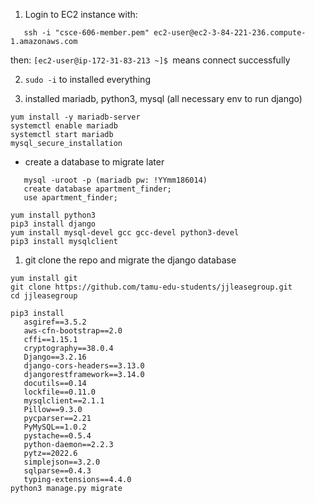 1. Login to EC2 instance with: 
```
   ssh -i "csce-606-member.pem" ec2-user@ec2-3-84-221-236.compute-1.amazonaws.com
```
then: ```[ec2-user@ip-172-31-83-213 ~]$ ```means connect successfully

2. ```sudo -i``` to installed everything

3. installed mariadb, python3, mysql (all necessary env to run django)

```
yum install -y mariadb-server
systemctl enable mariadb
systemctl start mariadb
mysql_secure_installation 
```
   - create a database to migrate later
   ```
      mysql -uroot -p (mariadb pw: !YYmm186014)
      create database apartment_finder;
      use apartment_finder;
   ```

```
yum install python3
pip3 install django
yum install mysql-devel gcc gcc-devel python3-devel 
pip3 install mysqlclient
```


1. git clone the repo and migrate the django database
```
yum install git
git clone https://github.com/tamu-edu-students/jjleasegroup.git
cd jjleasegroup
```
```
pip3 install
   asgiref==3.5.2
   aws-cfn-bootstrap==2.0
   cffi==1.15.1
   cryptography==38.0.4
   Django==3.2.16
   django-cors-headers==3.13.0
   djangorestframework==3.14.0
   docutils==0.14
   lockfile==0.11.0
   mysqlclient==2.1.1
   Pillow==9.3.0
   pycparser==2.21
   PyMySQL==1.0.2
   pystache==0.5.4
   python-daemon==2.2.3
   pytz==2022.6
   simplejson==3.2.0
   sqlparse==0.4.3
   typing-extensions==4.4.0
python3 manage.py migrate
```
